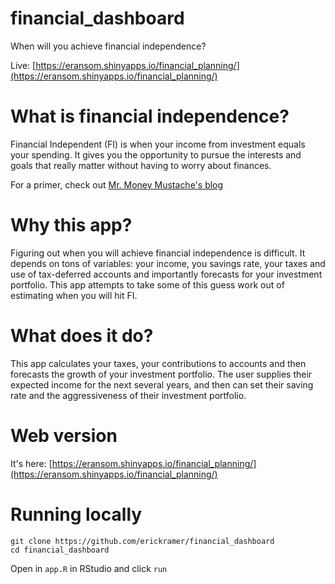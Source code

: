 # financial_dashboard

When will you achieve financial independence?

Live: [https://eransom.shinyapps.io/financial_planning/](https://eransom.shinyapps.io/financial_planning/)

# What is financial independence?

Financial Independent (FI) is when your income from investment equals your spending. It gives you the opportunity to pursue the interests and goals that really matter without having to worry about finances.

For a primer, check out [Mr. Money Mustache's blog](https://www.mrmoneymustache.com/)

# Why this app?

Figuring out when you will achieve financial independence is difficult. It depends on tons of variables: your income, you savings rate, your taxes and use of tax-deferred accounts and importantly forecasts for your investment portfolio. This app attempts to take some of this guess work out of estimating when you will hit FI.

# What does it do?

This app calculates your taxes, your contributions to accounts and then forecasts the growth of your investment portfolio. The user supplies their expected income for the next several years, and then can set their saving rate and the aggressiveness of their investment portfolio.

# Web version

It's here: [https://eransom.shinyapps.io/financial_planning/](https://eransom.shinyapps.io/financial_planning/)

# Running locally

```
git clone https://github.com/erickramer/financial_dashboard
cd financial_dashboard
```

Open in ```app.R``` in RStudio and click ```run```
